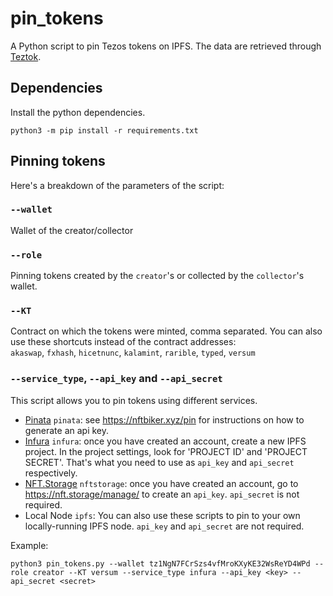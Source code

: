 # pin_tokens

A Python script to pin Tezos tokens on IPFS.
The data are retrieved through [Teztok](https://www.teztok.com/).

## Dependencies

Install the python dependencies.

```
python3 -m pip install -r requirements.txt
```

## Pinning tokens

Here's a breakdown of the parameters of the script:

### `--wallet`

Wallet of the creator/collector

### `--role`

Pinning tokens created by the `creator`'s or collected by the `collector`'s wallet.

### `--KT`

Contract on which the tokens were minted, comma separated. You can also use these shortcuts instead of the contract addresses:  
`akaswap`, `fxhash`, `hicetnunc`, `kalamint`, `rarible`, `typed`, `versum`

### `--service_type`, `--api_key` and `--api_secret`

This script allows you to pin tokens using different services.
- [Pinata](https://app.pinata.cloud/) `pinata`: see https://nftbiker.xyz/pin for instructions on how to generate an api key.
- [Infura](https://infura.io/) `infura`: once you have created an account, create a new IPFS project. In the project settings, look for 'PROJECT ID' and 'PROJECT SECRET'. That's what you need to use as `api_key` and `api_secret` respectively.
- [NFT.Storage](https://nft.storage/) `nftstorage`: once you have created an account, go to https://nft.storage/manage/ to create an `api_key`. `api_secret` is not required.
- Local Node `ipfs`: You can also use these scripts to pin to your own locally-running IPFS node. `api_key` and `api_secret` are not required.


Example:
```
python3 pin_tokens.py --wallet tz1NgN7FCrSzs4vfMroKXyKE32WsReYD4WPd --role creator --KT versum --service_type infura --api_key <key> --api_secret <secret>
```
